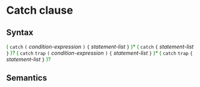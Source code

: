# Catch clause

## Syntax
<style type="text/css">
strong {
    color: green !important;
    font-weight: normal !important;
}
</style>

__(__ `catch` `(` _condition-expression_ `)` `{` _statement-list_ `}` __)*__
__(__ `catch` `{` _statement-list_ `}` __)?__
__(__ `catch` `trap` `(` _condition-expression_ `)` `{` _statement-list_ `}` __)*__
__(__ `catch` `trap` `{` _statement-list_ `}` __)?__

## Semantics


